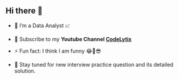 ## Hi there 👋

- 🔭 I’m a Data Analyst 📈

- 🎥 Subscribe to my **Youtube Channel [CodeLytix](www.youtube.com/@CodeLytix)**

- ⚡ Fun fact: I think I am funny 😂🤣😎

- 🤔 Stay tuned for new interview practice question and its detailed solution.
<!--
**codelytix20/codelytix20** is a ✨ _special_ ✨ repository because its `README.md` (this file) appears on your GitHub profile.

Here are some ideas to get you started:

- 🔭 I’m currently working on ...
- 🌱 I’m currently learning ...
- 👯 I’m looking to collaborate on ...
- 🤔 I’m looking for help with ...
- 💬 Ask me about ...
- 📫 How to reach me: ...
- 😄 Pronouns: ...
- ⚡ Fun fact: ...
-->
